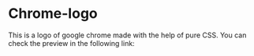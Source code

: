 # Chrome-logo
This is a logo of google chrome made with the help of pure CSS. You can check the preview in the following link:
